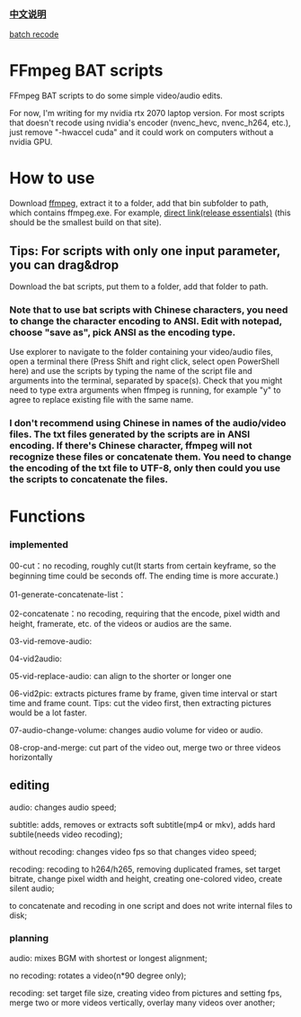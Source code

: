 ### [中文说明](README.md)

[batch recode](batch-recode-ps1-bat\README2.md)


# FFmpeg BAT scripts
FFmpeg BAT scripts to do some simple video/audio edits.

For now, I'm writing for my nvidia rtx 2070 laptop version. For most scripts that doesn't recode using nvidia's encoder (nvenc_hevc, nvenc_h264, etc.), just remove "-hwaccel cuda" and it could work on computers without a nvidia GPU.

# How to use
Download [ffmpeg](https://www.gyan.dev/ffmpeg/builds/), extract it to a folder, add that bin subfolder to path, which contains ffmpeg.exe. For example, [direct link(release essentials)](https://www.gyan.dev/ffmpeg/builds/ffmpeg-release-essentials.7z) (this should be the smallest build on that site).

## Tips: For scripts with only one input parameter, you can drag&drop

Download the bat scripts, put them to a folder, add that folder to path.

### Note that to use bat scripts with Chinese characters, you need to change the character encoding to ANSI. Edit with notepad, choose "save as", pick ANSI as the encoding type.

Use explorer to navigate to the folder containing your video/audio files, open a terminal there (Press Shift and right click, select open PowerShell here) and use the scripts by typing the name of the script file and arguments into the terminal, separated by space(s). Check that you might need to type extra arguments when ffmpeg is running, for example "y" to agree to replace existing file with the same name.

### I don't recommend using Chinese in names of the audio/video files. The txt files generated by the scripts are in ANSI encoding. If there's Chinese character, ffmpeg will not recognize these files or concatenate them. You need to change the encoding of the txt file to UTF-8, only then could you use the scripts to concatenate the files.

# Functions
### implemented
00-cut：no recoding, roughly cut(It starts from certain keyframe, so the beginning time could be seconds off. The ending time is more accurate.)

01-generate-concatenate-list：

02-concatenate：no recoding, requiring that the encode, pixel width and height, framerate, etc. of the videos or audios are the same.

03-vid-remove-audio:

04-vid2audio:

05-vid-replace-audio: can align to the shorter or longer one

06-vid2pic: extracts pictures frame by frame, given time interval or start time and frame count. Tips: cut the video first, then extracting pictures would be a lot faster.

07-audio-change-volume: changes audio volume for video or audio.

08-crop-and-merge: cut part of the video out, merge two or three videos horizontally

## editing
audio: changes audio speed;

subtitle: adds, removes or extracts soft subtitle(mp4 or mkv), adds hard subtile(needs video recoding);

without recoding: changes video fps so that changes video speed;

recoding: recoding to h264/h265, removing duplicated frames, set target bitrate, change pixel width and height, creating one-colored video, create silent audio;

to concatenate and recoding in one script and does not write internal files to disk;

### planning
audio: mixes BGM with shortest or longest alignment;

no recoding: rotates a video(n*90 degree only);

recoding: set target file size, creating video from pictures and setting fps, merge two or more videos vertically, overlay many videos over another;